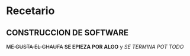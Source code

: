 # Recetario
## CONSTRUCCION DE SOFTWARE
~~ME GUSTA EL CHAUFA~~
**SE EPIEZA POR ALGO** y _SE TERMINA POT TODO_

